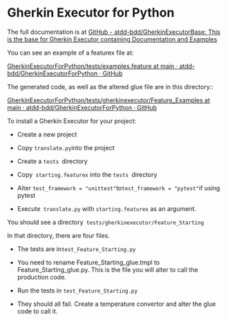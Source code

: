 # Gherkin Executor for Python

The full documentation is at [GitHub - atdd-bdd/GherkinExecutorBase: This is the base for Gherkin Executor containing Documentation and Examples](https://github.com/atdd-bdd/GherkinExecutorBase)

You can see an example of a featurex file at:

[GherkinExecutorForPython/tests/examples.feature at main · atdd-bdd/GherkinExecutorForPython · GitHub](https://github.com/atdd-bdd/GherkinExecutorForPython/blob/main/tests/examples.featurex)

The generated code, as well as the altered glue file are in this directory:: 

[GherkinExecutorForPython/tests/gherkinexecutor/Feature_Examples at main · atdd-bdd/GherkinExecutorForPython · GitHub](https://github.com/atdd-bdd/GherkinExecutorForPython/tree/main/tests/gherkinexecutor/Feature_Examples)

To install a Gherkin Executor for your project:

- Create a new project 

- Copy `translate.py`into the project

- Create a `tests `directory

- Copy` starting.featurex` into the `tests `directory

- Alter `test_framework = "unittest"`to` test_framework = "pytest" `if using pytest 

- Execute` translate.py` with `starting.featurex` as an argument.

You should see a directory` tests/gherkinexecutor/Feature_Starting` 

In that directory, there are four files.      

- The tests are in` test_Feature_Starting.py  `

- You need to rename Feature_Starting_glue.tmpl to Feature_Starting_glue.py.     This is the file you will alter to call the production code.   

- Run the tests in `test_Feature_Starting.py`

- They should all fail.   Create a temperature convertor and alter the glue code to call it. 
